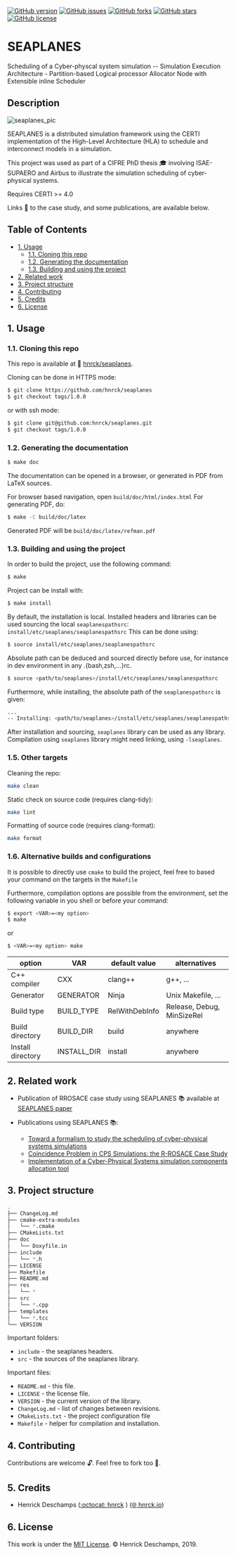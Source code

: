 [![GitHub version](https://img.shields.io/badge/version-1.2.0-green.svg)](https://github.com/hnrck/seaplanes/releases/tag/1.2.0)
[![GitHub issues](https://img.shields.io/github/issues/hnrck/seaplanes.svg)](https://github.com/hnrck/seaplanes/issues)
[![GitHub forks](https://img.shields.io/github/forks/hnrck/seaplanes.svg)](https://github.com/hnrck/seaplanes/network)
[![GitHub stars](https://img.shields.io/github/stars/hnrck/seaplanes.svg)](https://github.com/hnrck/seaplanes/stargazers)
[![GitHub license](https://img.shields.io/github/license/hnrck/seaplanes)](https://github.com/hnrck/seaplanes/blob/master/LICENSE)

# SEAPLANES 

Scheduling of a Cyber-physcal system simulation -- Simulation Execution Architecture - Partition-based Logical processor Allocator Node with Extensible inline Scheduler

## Description

![seaplanes_pic](/res/seaplanes.png)

SEAPLANES is a distributed simulation framework using the CERTI implementation of the High-Level Architecture (HLA) to schedule and interconnect models in a simulation.

This project was used as part of a CIFRE PhD thesis :mortar_board: involving ISAE-SUPAERO and Airbus to illustrate the simulation scheduling of cyber-physical systems.

Requires CERTI >= 4.0

Links :link: to the case study, and some publications, are available below.

## Table of Contents
* [1. Usage](#1-usage)
  * [1.1. Cloning this repo](#11-cloning-this-repo)
  * [1.2. Generating the documentation](#12-generating-the-documentation)
  * [1.3. Building and using the project](#13-building-and-using-the-project)
* [2. Related work](#2-related-work)
* [3. Project structure](#3-project-structure)
* [4. Contributing](#4-contributing)
* [5. Credits](#5-credits)
* [6. License](#6-license)

## 1. Usage

### 1.1. Cloning this repo

This repo is available at :link: [hnrck/seaplanes](https://github.com/hnrck/seaplanes).

Cloning can be done in HTTPS mode:
```bash
$ git clone https://github.com/hnrck/seaplanes
$ git checkout tags/1.0.0
```

or with ssh mode:
```bash
$ git clone git@github.com:hnrck/seaplanes.git
$ git checkout tags/1.0.0
```

### 1.2. Generating the documentation
```bash
$ make doc
```
The documentation can be opened in a browser, or generated in PDF from LaTeX sources.

For browser based navigation, open ````build/doc/html/index.html````
For generating PDF, do:

```bash
$ make -C build/doc/latex
```

Generated PDF will be ```build/doc/latex/refman.pdf```

### 1.3. Building and using the project

In order to build the project, use the following command:

```bash
$ make 
```

Project can be install with:

```bash
$ make install
```

By default, the installation is local.
Installed headers and libraries can be used sourcing the local ```seaplanespathsrc```: ```install/etc/seaplanes/seaplanespathsrc```
This can be done using:
```bash
$ source install/etc/seaplanes/seaplanespathsrc
```

Absolute path can be deduced and sourced directly before use, for instance in dev environment in any .{bash,zsh,...}rc.
```bash
$ source <path/to/seaplanes>/install/etc/seaplanes/seaplanespathsrc
```

Furthermore, while installing, the absolute path of the ```seaplanespathsrc``` is given:
```bash
...
-- Installing: <path/to/seaplanes>/install/etc/seaplanes/seaplanespathsrc
```

After installation and sourcing, ```seaplanes``` library can be used as any library.
Compilation using ````seaplanes```` library might need linking, using ```-lseaplanes```.

### 1.5. Other targets

Cleaning the repo:

```bash
make clean
```

Static check on source code (requires clang-tidy):

```bash
make lint
```

Formatting of source code (requires clang-format):

```bash
make format
```

### 1.6. Alternative builds and configurations

It is possible to directly use ```cmake``` to build the project, feel free to based your command on the targets in the ```Makefile```

Furthermore, compilation options are possible from the environment, set the following variable in you shell or before your command:
```bash
$ export <VAR>=<my option>
$ make
```
or
```bash
$ <VAR>=<my option> make
```

| option | VAR | default value | alternatives |
|--------|-----|---------------|--------------|
| C++ compiler | CXX | clang++ | g++, ... |
| Generator | GENERATOR | Ninja | Unix Makefile, ...
| Build type | BUILD_TYPE | RelWithDebInfo | Release, Debug, MinSizeRel |
| Build directory | BUILD_DIR | build |  anywhere |
| Install directory | INSTALL_DIR | install |  anywhere |

## 2. Related work

* Publication of RROSACE case study using SEAPLANES  :books: available at [SEAPLANES paper](https://svn.onera.fr/schedmcore/branches/ROSACE_CaseStudy/redundant/report_redundant_rosace_matlab.pdf)

* Publications using SEAPLANES :books::
  * [Toward a formalism to study the scheduling of cyber-physical systems simulations](https://scholar.google.fr/scholar?oi=bibs&hl=fr&cluster=8309967183591919001)
  * [Coincidence Problem in CPS Simulations: the R-ROSACE Case Study](https://scholar.google.fr/scholar?oi=bibs&hl=fr&cluster=10404789473361905467)
  * [Implementation of a Cyber-Physical Systems simulation components allocation tool](https://scholar.google.fr/scholar?oi=bibs&hl=fr&cluster=809749533240704673)

## 3. Project structure
```bash
.
├── ChangeLog.md
├── cmake-extra-modules
│   └── *.cmake
├── CMakeLists.txt
├── doc
│   └── Doxyfile.in
├── include
│   └── *.h
├── LICENSE
├── Makefile
├── README.md
├── res
│   └── *
├── src
│   └── *.cpp
├── templates
│   └── *.tcc
└── VERSION
```

Important folders:
- ```include``` - the seaplanes headers.
- ```src``` - the sources of the seaplanes library.

Important files:
- ```README.md``` - this file.
- ```LICENSE``` - the license file.
- ```VERSION``` - the current version of the library.
- ```ChangeLog.md``` - list of changes between revisions.
- ```CMakeLists.txt``` - the project configuration file
- ```Makefile``` - helper for compilation and installation.


## 4. Contributing
Contributions are welcome :unlock:. Feel free to fork too :fork_and_knife:.

## 5. Credits
- Henrick Deschamps  ([:octocat: hnrck](https://github.com/hnrck) ) ([:globe_with_meridians: hnrck.io](https://hnrck.io))

## 6. License
This work is under the [MIT License](https://github.com/hnrck/seaplanes/blob/master/LICENSE). :copyright: Henrick Deschamps, 2019.

